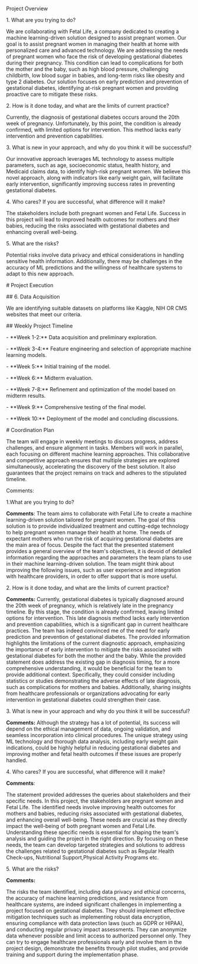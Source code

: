 Project Overview

1\. What are you trying to do?

We are collaborating with Fetal Life, a company dedicated to creating a
machine learning-driven solution designed to assist pregnant women. Our
goal is to assist pregnant women in managing their health at home with
personalized care and advanced technology. We are addressing the needs
of pregnant women who face the risk of developing gestational diabetes
during their pregnancy. This condition can lead to complications for
both the mother and the baby, such as high blood pressure, challenging
childbirth, low blood sugar in babies, and long-term risks like obesity
and type 2 diabetes. Our solution focuses on early prediction and
prevention of gestational diabetes, identifying at-risk pregnant women
and providing proactive care to mitigate these risks.

2\. How is it done today, and what are the limits of current practice?

Currently, the diagnosis of gestational diabetes occurs around the 20th
week of pregnancy. Unfortunately, by this point, the condition is
already confirmed, with limited options for intervention. This method
lacks early intervention and prevention capabilities.

3\. What is new in your approach, and why do you think it will be
successful?

Our innovative approach leverages ML technology to assess multiple
parameters, such as age, socioeconomic status, health history, and
Medicaid claims data, to identify high-risk pregnant women. We believe
this novel approach, along with indicators like early weight gain, will
facilitate early intervention, significantly improving success rates in
preventing gestational diabetes.

4\. Who cares? If you are successful, what difference will it make?

The stakeholders include both pregnant women and Fetal Life. Success in
this project will lead to improved health outcomes for mothers and their
babies, reducing the risks associated with gestational diabetes and
enhancing overall well-being.

5\. What are the risks?

Potential risks involve data privacy and ethical considerations in
handling sensitive health information. Additionally, there may be
challenges in the accuracy of ML predictions and the willingness of
healthcare systems to adapt to this new approach.

\# Project Execution

\## 6. Data Acquisition

We are identifying suitable datasets on platforms like Kaggle, NIH OR
CMS websites that meet our criteria.

\## Weekly Project Timeline

\- \*\*Week 1-2:\*\* Data acquisition and preliminary exploration.

\- \*\*Week 3-4:\*\* Feature engineering and selection of appropriate
machine learning models.

\- \*\*Week 5:\*\* Initial training of the model.

\- \*\*Week 6:\*\* Midterm evaluation.

\- \*\*Week 7-8:\*\* Refinement and optimization of the model based on
midterm results.

\- \*\*Week 9:\*\* Comprehensive testing of the final model.

\- \*\*Week 10:\*\* Deployment of the model and concluding discussions.

\# Coordination Plan

The team will engage in weekly meetings to discuss progress, address
challenges, and ensure alignment in tasks. Members will work in
parallel, each focusing on different machine learning approaches. This
collaborative and competitive approach ensures that multiple strategies
are explored simultaneously, accelerating the discovery of the best
solution. It also guarantees that the project remains on track and
adheres to the stipulated timeline.

Comments:

1.What are you trying to do?

**Comments**: The team aims to collaborate with Fetal Life to create a
machine learning-driven solution tailored for pregnant women. The goal
of this solution is to provide individualized treatment and cutting-edge
technology to help pregnant women manage their health at home. The needs
of expectant mothers who run the risk of acquiring gestational diabetes
are the main area of focus. Despite the fact that the presented
statement provides a general overview of the team\'s objectives, it is
devoid of detailed information regarding the approaches and parameters
the team plans to use in their machine learning-driven solution. The
team might think about improving the following issues, such as user
experience and integration with healthcare providers, in order to offer
support that is more useful.

2\. How is it done today, and what are the limits of current practice?

**Comments:** Currently, gestational diabetes is typically diagnosed
around the 20th week of pregnancy, which is relatively late in the
pregnancy timeline. By this stage, the condition is already confirmed,
leaving limited options for intervention. This late diagnosis method
lacks early intervention and prevention capabilities, which is a
significant gap in current healthcare practices. The team has indeed
convinced me of the need for early prediction and prevention of
gestational diabetes. The provided information highlights the
limitations of the current diagnostic approach, emphasizing the
importance of early intervention to mitigate the risks associated with
gestational diabetes for both the mother and the baby. While the
provided statement does address the existing gap in diagnosis timing,
for a more comprehensive understanding, it would be beneficial for the
team to provide additional context. Specifically, they could consider
including statistics or studies demonstrating the adverse effects of
late diagnosis, such as complications for mothers and babies.
Additionally, sharing insights from healthcare professionals or
organizations advocating for early intervention in gestational diabetes
could strengthen their case.

3\. What is new in your approach and why do you think it will be
successful?

**Comments:** Although the strategy has a lot of potential, its success
will depend on the ethical management of data, ongoing validation, and
seamless incorporation into clinical procedures. The unique strategy
using ML technology and thorough data analysis, including early weight
gain indications, could be highly helpful in reducing gestational
diabetes and improving mother and fetal health outcomes if these issues
are properly handled.

4\. Who cares? If you are successful, what difference will it make?

**Comments**:

The statement provided addresses the queries about stakeholders and
their specific needs. In this project, the stakeholders are pregnant
women and Fetal Life. The identified needs involve improving health
outcomes for mothers and babies, reducing risks associated with
gestational diabetes, and enhancing overall well-being. These needs are
crucial as they directly impact the well-being of both pregnant women
and Fetal Life. Understanding these specific needs is essential for
shaping the team\'s analysis and guiding the project in the right
direction. By focusing on these needs, the team can develop targeted
strategies and solutions to address the challenges related to
gestational diabetes such as Regular Health Check-ups, Nutritional
Support,Physical Activity Programs etc.

5\. What are the risks?

**Comments:**

The risks the team identified, including data privacy and ethical
concerns, the accuracy of machine learning predictions, and resistance
from healthcare systems, are indeed significant challenges in
implementing a project focused on gestational diabetes. They should
implement effective mitigation techniques such as implementing robust
data encryption, ensuring compliance with data protection laws (such as
GDPR or HIPAA), and conducting regular privacy impact assessments. They
can anonymize data whenever possible and limit access to authorized
personnel only. They can try to engage healthcare professionals early
and involve them in the project design, demonstrate the benefits through
pilot studies, and provide training and support during the
implementation phase.
